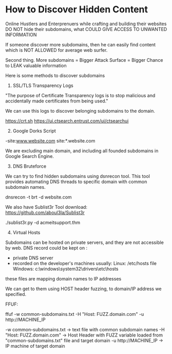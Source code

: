 # How to Discover Hidden Content

Online Hustlers and Enterprenuers while crafting and building their websites DO NOT hide their subdomains, what COULD GIVE ACCESS TO UNWANTED INFORMATION

If someone discover more subdomains, then he can easily find content which is NOT ALLOWED for average web surfer.

Second thing. More subdomains = Bigger Attack Surface = Bigger Chance to LEAK valuable information

Here is some methods to discover subdomains

1) SSL/TLS Transparency Logs

"The purpose of Certificate Transparency logs is to stop malicious and accidentally made certificates from being used."

We can use this logs to discover belonging subdomains to the domain.

https://crt.sh
https://ui.ctsearch.entrust.com/ui/ctsearchui

2) Google Dorks Script

-site:www.website.com  site:*.website.com

We are excluding main domain, and including all founded subdomains in Google Search Engine.

3) DNS Bruteforce

We can try to find hidden subdomains using dsnrecon tool. This tool provides automating DNS threads to specific domain with common subdomain names.

dnsrecon -t brt -d website.com

We also have Sublist3r Tool
download: https://github.com/aboul3la/Sublist3r

./sublist3r.py -d acmeitsupport.thm

4) Virtual Hosts

Subdomains can be hosted on private servers, and they are not accessible by web.
DNS record could be kept on :
- private DNS server
- recorded on the developer's machines 
usually: 
Linux: /etc/hosts file 
Windows: c:\windows\system32\drivers\etc\hosts

these files are mapping domain names to IP addresses
 
We can get to them using HOST header fuzzing, to domain/IP address we specified.

FFUF:

ffuf -w common-subdomains.txt -H "Host: FUZZ.domain.com" -u http://MACHINE_IP

-w common-subdomains.txt -> text file with common subdomain names
-H "Host: FUZZ.domain.com" -> Host Header with FUZZ variable loaded from "common-subdomains.txt" file and target domain
-u http://MACHINE_IP -> IP machine of target domain
